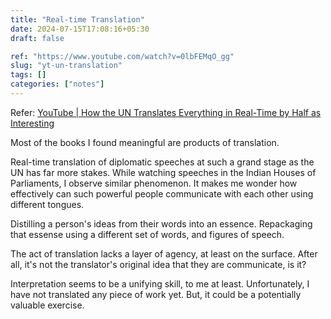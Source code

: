 ```yaml
---
title: "Real-time Translation"
date: 2024-07-15T17:08:16+05:30
draft: false

ref: "https://www.youtube.com/watch?v=0lbFEMqO_gg"
slug: "yt-un-translation" 
tags: []
categories: ["notes"]
---
```


Refer: [YouTube | How the UN Translates Everything in Real-Time by Half as Interesting](https://www.youtube.com/watch?v=0lbFEMqO_gg)

Most of the books I found meaningful are products of translation.

Real-time translation of diplomatic speeches at such a grand stage as the UN has far more stakes.
While watching speeches in the Indian Houses of Parliaments, I observe similar phenomenon.
It makes me wonder how effectively can such powerful people communicate with each other using different tongues.

Distilling a person's ideas from their words into an essence.
Repackaging that essense using a different set of words, and figures of speech.

The act of translation lacks a layer of agency, at least on the surface.
After all, it's not the translator's original idea that they are communicate, is it?

Interpretation seems to be a unifying skill, to me at least.
Unfortunately, I have not translated any piece of work yet.
But, it could be a potentially valuable exercise.
